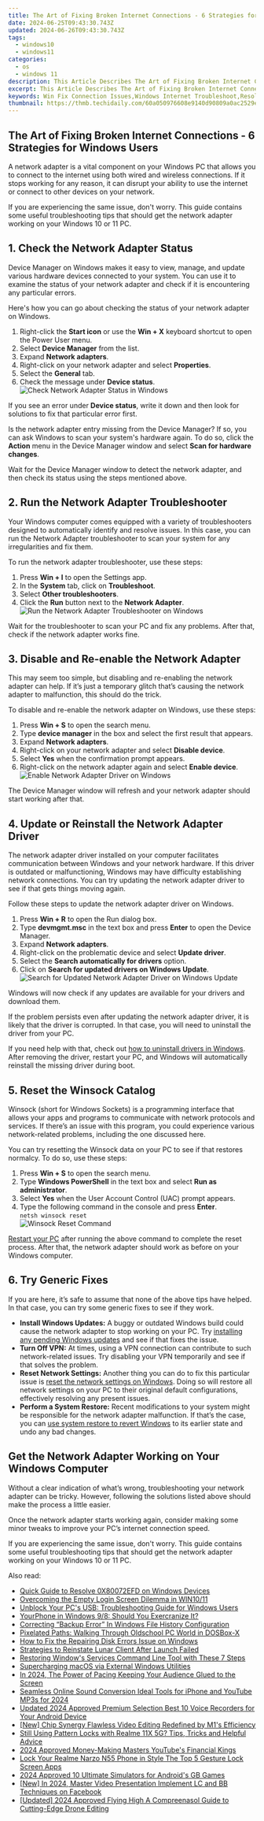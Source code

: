 ```yaml
---
title: The Art of Fixing Broken Internet Connections - 6 Strategies for Windows Users
date: 2024-06-25T09:43:30.743Z
updated: 2024-06-26T09:43:30.743Z
tags:
  - windows10
  - windows11
categories:
  - os
  - windows 11
description: This Article Describes The Art of Fixing Broken Internet Connections - 6 Strategies for Windows Users
excerpt: This Article Describes The Art of Fixing Broken Internet Connections - 6 Strategies for Windows Users
keywords: Win Fix Connection Issues,Windows Internet Troubleshoot,Resolve Wi-Fi Problems WIN,Broken Connections Solution Win,Network Repair Strategies for PC,Wi-Fi Restoration Techniques,Internet Connectivity Fixes WIN
thumbnail: https://thmb.techidaily.com/60a050976608e9140d90809a0ac2529ef41e9995b243e26e295a790742b88b8b.jpg
---
```


## The Art of Fixing Broken Internet Connections - 6 Strategies for Windows Users

 A network adapter is a vital component on your Windows PC that allows you to connect to the internet using both wired and wireless connections. If it stops working for any reason, it can disrupt your ability to use the internet or connect to other devices on your network.

 If you are experiencing the same issue, don't worry. This guide contains some useful troubleshooting tips that should get the network adapter working on your Windows 10 or 11 PC.

## 1\. Check the Network Adapter Status

 Device Manager on Windows makes it easy to view, manage, and update various hardware devices connected to your system. You can use it to examine the status of your network adapter and check if it is encountering any particular errors.

 Here's how you can go about checking the status of your network adapter on Windows.

1. Right-click the **Start icon** or use the **Win + X** keyboard shortcut to open the Power User menu.
2. Select **Device Manager** from the list.
3. Expand **Network adapters**.
4. Right-click on your network adapter and select **Properties**.
5. Select the **General** tab.
6. Check the message under **Device status**.  
![Check Network Adapter Status in Windows](https://static1.makeuseofimages.com/wordpress/wp-content/uploads/2023/04/check-network-adapter-status-in-windows.jpg)

 If you see an error under **Device status**, write it down and then look for solutions to fix that particular error first.

 Is the network adapter entry missing from the Device Manager? If so, you can ask Windows to scan your system's hardware again. To do so, click the **Action** menu in the Device Manager window and select **Scan for hardware changes**.

 Wait for the Device Manager window to detect the network adapter, and then check its status using the steps mentioned above.

## 2\. Run the Network Adapter Troubleshooter

 Your Windows computer comes equipped with a variety of troubleshooters designed to automatically identify and resolve issues. In this case, you can run the Network Adapter troubleshooter to scan your system for any irregularities and fix them.

 To run the network adapter troubleshooter, use these steps:

1. Press **Win + I** to open the Settings app.
2. In the **System** tab, click on **Troubleshoot**.
3. Select **Other troubleshooters**.
4. Click the **Run** button next to the **Network Adapter**.  
![Run the Network Adapter Troubleshooter on Windows](https://static1.makeuseofimages.com/wordpress/wp-content/uploads/2022/10/Run-the-Network-Adapter-Troubleshooter-on-Windows.jpg)

 Wait for the troubleshooter to scan your PC and fix any problems. After that, check if the network adapter works fine.

## 3\. Disable and Re-enable the Network Adapter

 This may seem too simple, but disabling and re-enabling the network adapter can help. If it’s just a temporary glitch that’s causing the network adapter to malfunction, this should do the trick.

 To disable and re-enable the network adapter on Windows, use these steps:

1. Press **Win + S** to open the search menu.
2. Type **device manager** in the box and select the first result that appears.
3. Expand **Network adapters**.
4. Right-click on your network adapter and select **Disable device**.
5. Select **Yes** when the confirmation prompt appears.
6. Right-click on the network adapter again and select **Enable device**.  
![Enable Network Adapter Driver on Windows](https://static1.makeuseofimages.com/wordpress/wp-content/uploads/2023/08/enable-network-adapter-driver-on-windows.jpg)

 The Device Manager window will refresh and your network adapter should start working after that.

## 4\. Update or Reinstall the Network Adapter Driver

 The network adapter driver installed on your computer facilitates communication between Windows and your network hardware. If this driver is outdated or malfunctioning, Windows may have difficulty establishing network connections. You can try updating the network adapter driver to see if that gets things moving again.

 Follow these steps to update the network adapter driver on Windows.

1. Press **Win + R** to open the Run dialog box.
2. Type **devmgmt.msc** in the text box and press **Enter** to open the Device Manager.
3. Expand **Network adapters**.
4. Right-click on the problematic device and select **Update driver**.
5. Select the **Search automatically for drivers** option.
6. Click on **Search for updated drivers on Windows Update**.  
![Search for Updated Network Adapter Driver on Windows Update](https://static1.makeuseofimages.com/wordpress/wp-content/uploads/2023/08/search-for-updated-network-adapter-driver-on-windows-update.jpg)

 Windows will now check if any updates are available for your drivers and download them.

 If the problem persists even after updating the network adapter driver, it is likely that the driver is corrupted. In that case, you will need to uninstall the driver from your PC.

 If you need help with that, check out [how to uninstall drivers in Windows](https://www.makeuseof.com/windows-11-uninstall-drivers/). After removing the driver, restart your PC, and Windows will automatically reinstall the missing driver during boot.

## 5\. Reset the Winsock Catalog

 Winsock (short for Windows Sockets) is a programming interface that allows your apps and programs to communicate with network protocols and services. If there’s an issue with this program, you could experience various network-related problems, including the one discussed here.

 You can try resetting the Winsock data on your PC to see if that restores normalcy. To do so, use these steps:

1. Press **Win + S** to open the search menu.
2. Type **Windows PowerShell** in the text box and select **Run as administrator**.
3. Select **Yes** when the User Account Control (UAC) prompt appears.
4. Type the following command in the console and press **Enter**.  
`netsh winsock reset`  
![Winsock Reset Command](https://static1.makeuseofimages.com/wordpress/wp-content/uploads/2023/04/winsock-reset-command.jpg)

[Restart your PC](https://www.makeuseof.com/windows-restart-methods/) after running the above command to complete the reset process. After that, the network adapter should work as before on your Windows computer.

## 6\. Try Generic Fixes

 If you are here, it’s safe to assume that none of the above tips have helped. In that case, you can try some generic fixes to see if they work.

* **Install Windows Updates:** A buggy or outdated Windows build could cause the network adapter to stop working on your PC. Try [installing any pending Windows updates](https://www.makeuseof.com/update-windows-manually/) and see if that fixes the issue.
* **Turn Off VPN:** At times, using a VPN connection can contribute to such network-related issues. Try disabling your VPN temporarily and see if that solves the problem.
* **Reset Network Settings:** Another thing you can do to fix this particular issue is [reset the network settings on Windows](https://www.makeuseof.com/reset-network-settings-windows-11/). Doing so will restore all network settings on your PC to their original default configurations, effectively resolving any present issues.
* **Perform a System Restore:** Recent modifications to your system might be responsible for the network adapter malfunction. If that’s the case, you can [use system restore to revert Windows](https://www.makeuseof.com/use-system-restore-windows/) to its earlier state and undo any bad changes.

## Get the Network Adapter Working on Your Windows Computer

 Without a clear indication of what’s wrong, troubleshooting your network adapter can be tricky. However, following the solutions listed above should make the process a little easier.

 Once the network adapter starts working again, consider making some minor tweaks to improve your PC’s internet connection speed.

 If you are experiencing the same issue, don't worry. This guide contains some useful troubleshooting tips that should get the network adapter working on your Windows 10 or 11 PC.

<span class="atpl-alsoreadstyle">Also read:</span>
<div><ul>
<li><a href="https://win11.techidaily.com/quick-guide-to-resolve-0x80072efd-on-windows-devices/"><u>Quick Guide to Resolve 0X80072EFD on Windows Devices</u></a></li>
<li><a href="https://win11.techidaily.com/overcoming-the-empty-login-screen-dilemma-in-win1011/"><u>Overcoming the Empty Login Screen Dilemma in WIN10/11</u></a></li>
<li><a href="https://win11.techidaily.com/unblock-your-pcs-usb-troubleshooting-guide-for-windows-users/"><u>Unblock Your PC's USB: Troubleshooting Guide for Windows Users</u></a></li>
<li><a href="https://win11.techidaily.com/yourphone-in-windows-98-should-you-exercranize-it/"><u>YourPhone in Windows 9/8: Should You Exercranize It?</u></a></li>
<li><a href="https://win11.techidaily.com/correcting-backup-error-in-windows-file-history-configuration/"><u>Correcting “Backup Error” In Windows File History Configuration</u></a></li>
<li><a href="https://win11.techidaily.com/pixelated-paths-walking-through-oldschool-pc-world-in-dosbox-x/"><u>Pixelated Paths: Walking Through Oldschool PC World in DOSBox-X</u></a></li>
<li><a href="https://win11.techidaily.com/how-to-fix-the-repairing-disk-errors-issue-on-windows/"><u>How to Fix the Repairing Disk Errors Issue on Windows</u></a></li>
<li><a href="https://win11.techidaily.com/strategies-to-reinstate-lunar-client-after-launch-failed/"><u>Strategies to Reinstate Lunar Client After Launch Failed</u></a></li>
<li><a href="https://win11.techidaily.com/restoring-windows-services-command-line-tool-with-these-7-steps/"><u>Restoring Window's Services Command Line Tool with These 7 Steps</u></a></li>
<li><a href="https://win11.techidaily.com/supercharging-macos-via-external-windows-utilities/"><u>Supercharging macOS via External Windows Utilities</u></a></li>
<li><a href="https://some-guidance.techidaily.com/in-2024-the-power-of-pacing-keeping-your-audience-glued-to-the-screen/"><u>In 2024, The Power of Pacing  Keeping Your Audience Glued to the Screen</u></a></li>
<li><a href="https://facebook-video-footage.techidaily.com/seamless-online-sound-conversion-ideal-tools-for-iphone-and-youtube-mp3s-for-2024/"><u>Seamless Online Sound Conversion  Ideal Tools for iPhone and YouTube MP3s for 2024</u></a></li>
<li><a href="https://voice-adjusting.techidaily.com/updated-2024-approved-premium-selection-best-10-voice-recorders-for-your-android-device/"><u>Updated 2024 Approved Premium Selection Best 10 Voice Recorders for Your Android Device</u></a></li>
<li><a href="https://extra-resources.techidaily.com/new-chip-synergy-flawless-video-editing-redefined-by-m1s-efficiency/"><u>[New] Chip Synergy  Flawless Video Editing Redefined by M1's Efficiency</u></a></li>
<li><a href="https://easy-unlock-android.techidaily.com/still-using-pattern-locks-with-realme-11x-5g-tips-tricks-and-helpful-advice-by-drfone-android/"><u>Still Using Pattern Locks with Realme 11X 5G? Tips, Tricks and Helpful Advice</u></a></li>
<li><a href="https://youtube-stream.techidaily.com/2024-approved-money-making-masters-youtubes-financial-kings/"><u>2024 Approved  Money-Making Masters  YouTube's Financial Kings</u></a></li>
<li><a href="https://easy-unlock-android.techidaily.com/lock-your-realme-narzo-n55-phone-in-style-the-top-5-gesture-lock-screen-apps-by-drfone-android/"><u>Lock Your Realme Narzo N55 Phone in Style The Top 5 Gesture Lock Screen Apps</u></a></li>
<li><a href="https://screen-activity-recording.techidaily.com/2024-approved-10-ultimate-simulators-for-androids-gb-games/"><u>2024 Approved  10 Ultimate Simulators for Android's GB Games</u></a></li>
<li><a href="https://facebook-videos.techidaily.com/new-in-2024-master-video-presentation-implement-lc-and-bb-techniques-on-facebook/"><u>[New] In 2024, Master Video Presentation  Implement LC and BB Techniques on Facebook</u></a></li>
<li><a href="https://fox-boxes.techidaily.com/updated-2024-approved-flying-high-a-compreenasol-guide-to-cutting-edge-drone-editing/"><u>[Updated] 2024 Approved  Flying High  A Compreenasol Guide to Cutting-Edge Drone Editing</u></a></li>
</ul></div>

<ins class="adsbygoogle"
      style="display:block"
      data-ad-client="ca-pub-7571918770474297"
      data-ad-slot="8358498916"
      data-ad-format="auto"
      data-full-width-responsive="true"></ins>
